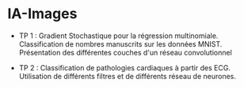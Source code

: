 # IA-Images

- TP 1 : Gradient Stochastique pour la régression multinomiale. Classification de nombres manuscrits sur les données MNIST. Présentation des différentes couches d'un réseau convolutionnel 


- TP 2 : Classification de pathologies cardiaques à partir des ECG. Utilisation de différents filtres et de différents réseau de neurones. 
